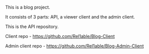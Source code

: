 This is a blog project.

It consists of 3 parts: API, a viewer client and the admin client.

This is the API repository.

Client repo - https://github.com/Rel1able/Blog-Client

Admin client repo - https://github.com/Rel1able/Blog-Admin-Client
